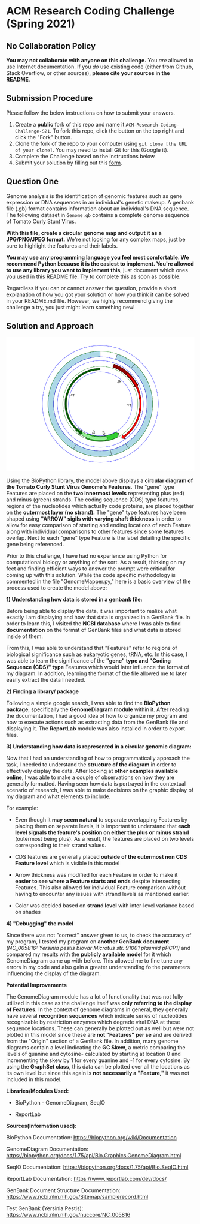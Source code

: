 # ACM Research Coding Challenge (Spring 2021)

## No Collaboration Policy

**You may not collaborate with anyone on this challenge.** You _are_ allowed to use Internet documentation. If you _do_ use existing code (either from Github, Stack Overflow, or other sources), **please cite your sources in the README**.

## Submission Procedure

Please follow the below instructions on how to submit your answers.

1. Create a **public** fork of this repo and name it `ACM-Research-Coding-Challenge-S21`. To fork this repo, click the button on the top right and click the "Fork" button.
2. Clone the fork of the repo to your computer using `git clone [the URL of your clone]`. You may need to install Git for this (Google it).
3. Complete the Challenge based on the instructions below.
4. Submit your solution by filling out this [form](https://acmutd.typeform.com/to/uqAJNXUe).

## Question One

Genome analysis is the identification of genomic features such as gene expression or DNA sequences in an individual's genetic makeup. A genbank file (.gb) format contains information about an individual's DNA sequence. The following dataset in `Genome.gb` contains a complete genome sequence of Tomato Curly Stunt Virus. 

**With this file, create a circular genome map and output it as a JPG/PNG/JPEG format.** We're not looking for any complex maps, just be sure to highlight the features and their labels.

**You may use any programming language you feel most comfortable. We recommend Python because it is the easiest to implement. You're allowed to use any library you want to implement this**, just document which ones you used in this README file. Try to complete this as soon as possible.

Regardless if you can or cannot answer the question, provide a short explanation of how you got your solution or how you think it can be solved in your README.md file. However, we highly recommend giving the challenge a try, you just might learn something new!

## Solution and Approach

![TCSV_DIAGRAM_PNG](TCSV_Diagram_PNG.png)

Using the BioPython library, the model above displays a **circular diagram of the Tomato Curly Stunt Virus Genome's Features**. The "gene" type Features are placed on the **two innermost levels** representing plus (red) and minus (green) strands. The coding sequence (CDS) type features, regions of the nucleotides which actually code proteins, are placed together on the **outermost layer (no strand).** The "gene" type features have been shaped using **"ARROW" sigils with varying shaft thickness** in order to allow for easy comparison of starting and ending locations of each Feature along with individual comparisons to other features since some features overlap. Next to each "gene" type Feature is the label detailing the specific gene being referenced.

Prior to this challenge, I have had no experience using Python for computational biology or anything of the sort. As a result, thinking on my feet and finding efficient ways to answer the prompt were critical for coming up with this solution. While the code specific methodology is commented in the file "GenomeMapper.py," here is a basic overview of the process used to create the model above:

**1) Understanding how data is stored in a genbank file:**

Before being able to display the data, it was important to realize what exactly I am displaying and how that data is organized in a GenBank file. In order to learn this, I visited the **NCBI database** where I was able to find **documentation** on the format of GenBank files and what data is stored inside of them.
 
From this, I was able to understand that "Features" refer to regions of biological significance such as eukaryotic genes, tRNA, etc. In this case, I was able to learn the significance of the **"gene" type and "Coding Sequence (CDS)" type** Features which would later influence the format of my diagram. In addition, learning the format of the file allowed me to later easily extract the data I needed.  

**2) Finding a library/ package**

Following a simple google search, I was able to find the **BioPython package**, specifically the **GenomeDiagram module** within it. After reading the documentation, I had a good idea of how to organize my program and how to execute actions such as extracting data from the GenBank file and displaying it. The **ReportLab** module was also installed in order to export files.

**3) Understanding how data is represented in a circular genomic diagram:**

Now that I had an understanding of how to programmatically approach the task, I needed to understand the **structure of the diagram** in order to effectively display the data. After looking at **other examples available online**, I was able to make a couple of observations on how they are generally formatted. Having seen how data is portrayed in the contextual scenario of research, I was able to make decisions on the graphic display of my diagram and what elements to include.

For example:

* Even though it **may seem natural** to separate overlapping Features by placing them on separate levels, it is important to understand that **each level signals the feature's position on either the plus or minus strand** (outermost being plus). As a result, the features are placed on two levels corresponding to their strand values.

* CDS features are generally placed **outside of the outermost non CDS Feature level** which is visible in this model

* Arrow thickness was modified for each Feature in order to make it **easier to see where a Feature starts and ends** despite intersecting Features. This also allowed for individual Feature comparison without having to encounter any issues with strand levels as mentioned earlier.

* Color was decided based on **strand level** with inter-level variance based on shades

**4) "Debugging" the model**

Since there was not "correct" answer given to us, to check the accuracy of my program, I tested my program on **another GenBank document** _(NC_005816: Yersinia pestis biovar Microtus str. 91001 plasmid pPCP1)_ and compared my results with the **publicly available model** for it which GenomeDiagram came up with before. This allowed me to fine tune any errors in my code and also gain a greater understanding fo the parameters influencing the display of the diagram.

**Potential Improvements**

The GenomeDiagram module has a lot of functionality that was not fully utilized in this case as the challenge itself was **only referring to the display of Features.** In the context of genome diagrams in general, they generally have several **recognition sequences** which indicate series of nucleotides recognizable by restriction enzymes which degrade viral DNA at these sequence locations. These can generally be plotted out as well but were not plotted in this model since these are **not "Features" per se** and are derived from the "Origin" section of a GenBank file. In addition, many genome diagrams contain a level indicating the **GC Skew**, a metric comparing the levels of guanine and cytosine- calculated by starting at location 0 and incrementing the skew by 1 for every guanine and -1 for every cytosine. By using the **GraphSet class**, this data can be plotted over all the locations as its own level but since this again is **not necessarily a "Feature,"** it was not included in this model. 

**Libraries/Modules Used:**

* BioPython - GenomeDiagram, SeqIO

* ReportLab

**Sources(Information used):**

BioPython Documentation: https://biopython.org/wiki/Documentation

GenomeDiagram Documentation: https://biopython.org/docs/1.75/api/Bio.Graphics.GenomeDiagram.html

SeqIO Documentation: https://biopython.org/docs/1.75/api/Bio.SeqIO.html

ReportLab Documentation: https://www.reportlab.com/dev/docs/

GenBank Document Structure Documentation: https://www.ncbi.nlm.nih.gov/Sitemap/samplerecord.html

Test GenBank (Yersinia Pestis): https://www.ncbi.nlm.nih.gov/nuccore/NC_005816